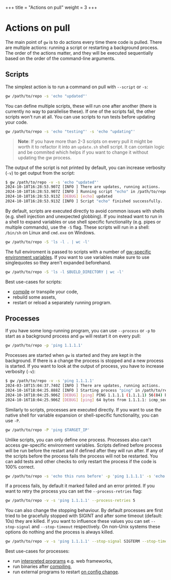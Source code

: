 +++
title = "Actions on pull"
weight = 3
+++

# Actions on pull

The main point of `gw` is to do actions every time there code is pulled. There are multiple actions: running a script or restarting a background process. The order of the actions matter, and they will be executed sequentially based on the order of the command-line arguments.

## Scripts

The simplest action is to run a command on pull with `--script` or `-s`:

```sh
gw /path/to/repo -s 'echo "updated"'
```

You can define multiple scripts, these will run one after another (there is currently no way to parallelise these). If one of the scripts fail, the other scripts won't run at all. You can use scripts to run tests before updating your code.

```sh
gw /path/to/repo -s 'echo "testing"' -s 'echo "updating"'
```

> **Note**: If you have more than 2-3 scripts on every pull it might be worth it to refactor it into an `update.sh` shell script. It can contain logic and be commited which helps if you want to change it without updating the gw process.

The output of the script is not printed by default, you can increase verbosity (`-v`) to get output from the script:

```sh
$ gw /path/to/repo -v -s 'echo "updated"'
2024-10-18T16:28:53.907Z [INFO ] There are updates, running actions.
2024-10-18T16:28:53.907Z [INFO ] Running script "echo" in /path/to/repo.
2024-10-18T16:28:53.913Z [DEBUG] [echo] updated
2024-10-18T16:28:53.913Z [INFO ] Script "echo" finished successfully.
```

By default, scripts are executed directly to avoid common issues with shells (e.g. shell injection and unexpected globbing). If you instead want to run in a shell to expand variables or use shell specific functionality (e.g. pipes or multiple commands), use the `-S` flag. These scripts will run in a shell: `/bin/sh` on Linux and `cmd.exe` on Windows.

```sh
gw /path/to/repo -S 'ls -l . | wc -l'
```

The full enviroment is passed to scripts with a number of [gw-specific environment variables](/reference/environment-variables). If you want to use variables make sure to use singlequotes so they aren't expanded beforehand.

```sh
gw /path/to/repo -S 'ls -l $BUILD_DIRECTORY | wc -l'
```

Best use-cases for scripts:

-   [compile](/guides/compiled) or transpile your code,
-   rebuild some assets,
-   restart or reload a separately running program.

## Processes

If you have some long-running program, you can use `--process` or `-p` to start as a background process and `gw` will restart it on every pull:

```sh
gw /path/to/repo -p 'ping 1.1.1.1'
```

Processes are started when `gw` is started and they are kept in the background. If there is a change the process is stopped and a new process is started. If you want to look at the output of process, you have to increase verbosity (`-v`):

```sh
$ gw /path/to/repo -v -s 'ping 1.1.1.1'
2024-03-10T15:04:37.740Z [INFO ] There are updates, running actions.
2024-10-16T18:04:25.888Z [INFO ] Starting process "ping" in /path/to/repo.
2024-10-16T18:04:25.906Z [DEBUG] [ping] PING 1.1.1.1 (1.1.1.1) 56(84) bytes of data.
2024-10-16T18:04:25.906Z [DEBUG] [ping] 64 bytes from 1.1.1.1: icmp_seq=1 ttl=57 time=16.8 ms
```

Similarly to scripts, processes are executed directly. If you want to use the native shell for variable expansion or shell-specific functionality, you can use `-P`.

```sh
gw /path/to/repo -P 'ping $TARGET_IP'
```

Unlike scripts, you can only define one process. Processes also can't access gw-specific environment variables. Scripts defined before process will be run before the restart and if defined after they will run after. If any of the scripts before the process fails the process will not be restarted. You can add tests and other checks to only restart the process if the code is 100% correct.

```sh
gw /path/to/repo -s 'echo this runs before' -p 'ping 1.1.1.1' -s 'echo this runs after'
```

If a process fails, by default it marked failed and an error printed. If you want to retry the process you can set the `--process-retries` flag:

```sh
gw /path/to/repo -v -s 'ping 1.1.1.1' --process-retries 5
```

You can also change the stopping behaviour. By default processes are first tried to be gracefully stopped with SIGINT and after some timeout (default: 10s) they are killed. If you want to influence these values you can set `--stop-signal` and `--stop-timeout` respectively. On non-Unix systems these options do nothing and the process is always killed.

```sh
gw /path/to/repo -v -s 'ping 1.1.1.1' --stop-signal SIGTERM --stop-timeout 10s
```

Best use-cases for processes:

-   run [interpreted programs](/guides/interpreted) e.g. web frameworks,
-   run binaries after [compiling](/guides/compiled),
-   run external programs to restart [on config change](/guides/configuration).
